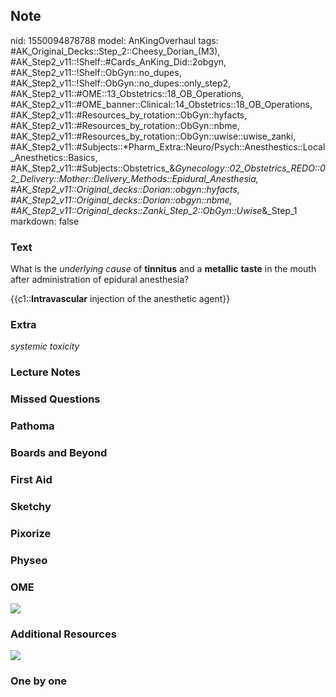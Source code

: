 ## Note
nid: 1550094878788
model: AnKingOverhaul
tags: #AK_Original_Decks::Step_2::Cheesy_Dorian_(M3), #AK_Step2_v11::!Shelf::#Cards_AnKing_Did::2obgyn, #AK_Step2_v11::!Shelf::ObGyn::no_dupes, #AK_Step2_v11::!Shelf::ObGyn::no_dupes::only_step2, #AK_Step2_v11::#OME::13_Obstetrics::18_OB_Operations, #AK_Step2_v11::#OME_banner::Clinical::14_Obstetrics::18_OB_Operations, #AK_Step2_v11::#Resources_by_rotation::ObGyn::hyfacts, #AK_Step2_v11::#Resources_by_rotation::ObGyn::nbme, #AK_Step2_v11::#Resources_by_rotation::ObGyn::uwise::uwise_zanki, #AK_Step2_v11::#Subjects::*Pharm_Extra::Neuro/Psych::Anesthestics::Local_Anesthetics::Basics, #AK_Step2_v11::#Subjects::Obstetrics_&_Gynecology::02_Obstetrics_REDO::02_Delivery::Mother::Delivery_Methods::Epidural_Anesthesia, #AK_Step2_v11::Original_decks::Dorian::obgyn::hyfacts, #AK_Step2_v11::Original_decks::Dorian::obgyn::nbme, #AK_Step2_v11::Original_decks::Zanki_Step_2::ObGyn::Uwise_&_Step_1
markdown: false

### Text
What is the <i>underlying cause</i> of <b>tinnitus</b> and a
<b>metallic</b> <b>taste</b> in the mouth after administration of
epidural anesthesia?
<div>
  {{c1::<b>Intravascular</b> injection of the anesthetic agent}}
</div>

### Extra
<div>
  <i>systemic toxicity</i>
</div>
<div style="font-style: italic;"></div>

### Lecture Notes


### Missed Questions


### Pathoma


### Boards and Beyond


### First Aid


### Sketchy


### Pixorize


### Physeo


### OME
<div class="ome-widget">
  <a href=
  "https://onlinemeded.org/spa/obstetrics/ob-operations/acquire?ref=anki">
  <img src="_OME_AnkiFlashcards_Lesson_5.png"></a>
</div>

### Additional Resources
<img src="paste-2935627326685185.jpg" style="font-style: italic;"
class="resizer">

### One by one

